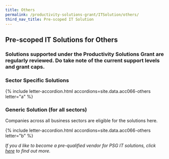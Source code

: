 ```yaml
---
title: Others
permalink: /productivity-solutions-grant/ITSolution/others/
third_nav_title: Pre-scoped IT Solution
---
```


## Pre-scoped IT Solutions for Others

### Solutions supported under the Productivity Solutions Grant are regularly reviewed. Do take note of the current support levels and grant caps.

### Sector Specific Solutions
{% include letter-accordion.html accordions=site.data.acc066-others letter="a" %}

### Generic Solution (for all sectors)
Companies across all business sectors are eligible for the solutions here.

{% include letter-accordion.html accordions=site.data.acc066-others letter="b" %}

_If you d like to become a pre-qualified vendor for PSG IT solutions, click <a target='_blank' href='https://www.imda.gov.sg/icmvendors' >here</a> to find out more._